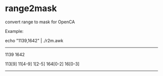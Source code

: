 # range2mask
convert range to mask for OpenCA

Example:

echo "1139,1642" | ./r2m.awk
******************************
1139 1642

113[9]
11[4-9]
1[2-5]
164[0-2]
16[0-3]

******************************
